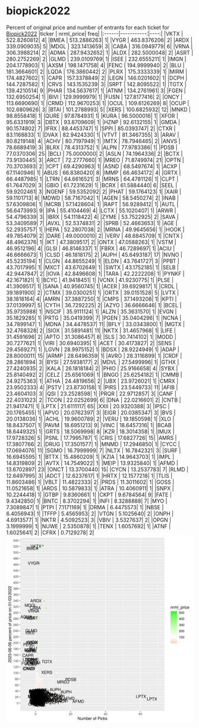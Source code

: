 # biopick2022
Percent of original price and number of entrants for each ticket for [Biopick2022](https://twitter.com/hashtag/Biopick2022)
|ticker |  nrml_price| freq|
|:------|-----------:|----:|
|VKTX   | 522.8260812|    4|
|BMEA   | 513.2886263|    1|
|VYGR   | 463.8376206|    2|
|ARDX   | 339.0909035|    5|
|MDGL   | 323.1413659|    3|
|CABA   | 316.0949779|    6|
|VRNA   | 306.3988214|    2|
|ADMA   | 287.9432652|    1|
|ALDX   | 282.5000048|    2|
|ASRT   | 280.2752269|    2|
|GLMD   | 239.0109769|    1|
|ISEE   | 232.6555211|    1|
|IMGN   | 204.1778903|    1|
|AXSM   | 198.1471758|    4|
|FENC   | 194.9999940|    2|
|BLU    | 181.3664601|    2|
|LQDA   | 176.3860442|    2|
|PLRX   | 175.3333339|    1|
|MIRM   | 174.4827602|    1|
|CAPR   | 157.3378849|    2|
|LEGN   | 146.0201602|    1|
|DCPH   | 144.7287582|    1|
|CRVS   | 143.1535239|    3|
|SRPT   | 142.8095522|    1|
|TGTX   | 139.4210514|    9|
|PHAR   | 134.5637617|    1|
|ATNM   | 134.2761961|    3|
|FGEN   | 132.6950254|    1|
|BIVI   | 129.9999979|    1|
|FUSN   | 127.8177416|    2|
|ONCY   | 113.6690690|    1|
|CRMD   | 112.9670253|    1|
|OCUL   | 109.6126269|    8|
|OCUP   | 102.6809626|    3|
|BTAI   | 101.2788993|    5|
|XERS   | 100.6825932|   12|
|MNKD   |  98.8558418|    1|
|QURE   |  97.8784931|    1|
|KURA   |  96.5000016|    1|
|XFOR   |  95.6331919|    3|
|DBTX   |  93.8709609|    1|
|HZNP   |  92.6132155|    1|
|GMDA   |  90.1574802|    7|
|IFRX   |  88.4453747|    1|
|SPPI   |  85.0393747|    2|
|CTXR   |  83.1168833|    1|
|DVAX   |  82.9424330|    1|
|VTVT   |  81.3467355|    3|
|ARAV   |  80.8219148|    4|
|ACHV   |  80.7197949|    1|
|IMTX   |  78.7946465|    2|
|ANVS   |  78.6689419|    3|
|BLRX   |  78.4313752|    1|
|ALPN   |  77.9783386|    1|
|PDSB   |  77.0370306|   25|
|BCLI   |  75.0000000|    2|
|ASLN   |  74.1964336|    2|
|BCTX   |  73.9130445|    3|
|ARCT   |  72.2777660|    1|
|MREO   |  71.8749974|   21|
|OPTN   |  70.3703693|    2|
|ICPT   |  69.4290963|    1|
|ASND   |  68.5497674|    1|
|ACXP   |  67.1140946|    1|
|ABUS   |  66.8380420|    8|
|IMMP   |  66.4634172|    4|
|GRTX   |  66.4487985|    1|
|LTRN   |  64.6616521|    3|
|MRNS   |  64.4781126|    1|
|CLPT   |  61.7647029|    3|
|GBIO   |  61.7231629|    1|
|BCRX   |  61.5884440|    6|
|SEEL   |  59.9202461|    3|
|NGENF  |  59.5352092|    2|
|PHAT   |  59.1764123|    1|
|XAIR   |  59.1101713|    8|
|MDWD   |  58.7167042|    1|
|AGEN   |  58.5450274|    2|
|INAB   |  57.6309806|    1|
|MCRB   |  57.1428604|    1|
|RAPT   |  56.9289412|    1|
|AUTL   |  56.6473993|    9|
|IPA    |  55.4104469|    4|
|LCTX   |  55.1020407|    1|
|ARWR   |  54.4796339|    3|
|IBRX   |  54.1118422|    4|
|ZYME   |  53.7522925|    2|
|SAVA   |  53.3409589|    7|
|AVXL   |  52.5374831|    2|
|SPRB   |  52.4663653|    1|
|AGE    |  52.2935757|    1|
|HEPA   |  52.2807038|    2|
|MRNA   |  49.9645656|    1|
|HOOK   |  49.7854079|    2|
|DARE   |  49.0000010|    2|
|VERV   |  48.6845709|    1|
|CNTX   |  48.4962376|    1|
|IKT    |  47.3809517|    2|
|ONTX   |  47.0588263|    1|
|VSTM   |  46.9512196|    4|
|GLSI   |  46.8146337|    1|
|FBRX   |  46.7289697|    1|
|ACIU   |  46.6666673|    1|
|CLSD   |  46.1818175|    2|
|AUPH   |  45.6493187|   17|
|NVNO   |  45.5235194|    1|
|CLGN   |  44.8655249|    1|
|ELDN   |  43.7641727|    3|
|PPBT   |  43.7017995|    1|
|MXCT   |  43.6702649|    1|
|SWTX   |  43.1752185|    1|
|SELB   |  42.9447847|    2|
|IOVA   |  42.8496608|    1|
|TARA   |  42.2222208|    1|
|PYNKF  |  42.1671821|    1|
|BCYC   |  41.9418451|    1|
|VCNX   |  41.9230775|    1|
|PLSE   |  41.3909517|    1|
|SANA   |  40.9560745|    1|
|ACER   |  39.6929817|    1|
|CRDL   |  39.1891900|    2|
|CTMX   |  39.0300251|    1|
|ORTX   |  39.0151528|    5|
|LVTX   |  38.1818164|    4|
|AMRN   |  37.3887250|    1|
|CMPS   |  37.1493208|    1|
|KPTI   |  37.0139997|    5|
|CYTH   |  36.7292225|    2|
|AZYO   |  36.6666646|    1|
|BCEL   |  35.9735988|    1|
|NSCIF  |  35.9111124|    1|
|ALZN   |  35.3631570|    1|
|EVGN   |  35.1829285|    1|
|PRTG   |  35.0419399|    7|
|PGEN   |  35.0404296|    1|
|NCNA   |  34.7899147|    1|
|MDNA   |  34.4478537|   11|
|BFLY   |  33.0343800|    1|
|MGTX   |  32.4768328|    2|
|SIOX   |  31.5891481|   11|
|NKTX   |  31.4657968|    1|
|LIFE   |  31.4591696|    2|
|APTO   |  31.3086457|    8|
|SLS    |  30.7414102|    1|
|MODD   |  30.7277621|    1|
|VIRI   |  30.6940395|    1|
|ACET   |  30.4173827|    2|
|SENS   |  29.4569271|    1|
|LGVN   |  28.9975152|    1|
|BDSX   |  28.9224949|    1|
|ADAP   |  28.8000011|   15|
|ARMP   |  28.6496359|    1|
|AVRO   |  28.3116899|    1|
|CRDF   |  28.2861894|    3|
|BYSI   |  27.5938177|    2|
|MDVL   |  27.5499996|    1|
|GTHX   |  27.4240935|    2|
|KALA   |  26.1818184|    2|
|PHIO   |  25.9166658|    4|
|SYBX   |  25.8140492|    2|
|CELZ   |  25.6561069|    1|
|BNGO   |  25.6254182|    1|
|CMMB   |  24.9275363|    1|
|ATHA   |  24.4819656|    2|
|UBX    |  23.9726021|    1|
|CMRX   |  23.9502333|    4|
|PSTV   |  23.8730158|    1|
|PIRS   |  23.5449733|   11|
|AFIB   |  23.4604103|    3|
|QSI    |  23.2528598|    1|
|PRQR   |  22.9712857|    3|
|CANF   |  22.4031023|    2|
|TCON   |  22.0252699|    6|
|DNA    |  22.0216601|    2|
|CNTB   |  21.9417471|    1|
|LPTX   |  21.6111117|   65|
|XXII   |  20.9320388|    3|
|IPSC   |  20.1765455|    1|
|APVO   |  20.0762397|    3|
|EIGR   |  20.0385347|    3|
|BVS    |  20.0138036|    1|
|ACHL   |  19.9600789|    2|
|VERU   |  19.1850598|    1|
|XLO    |  18.8437507|    1|
|PAVM   |  18.6951213|    9|
|VINC   |  18.6457316|    1|
|BCAB   |  18.6449325|    1|
|GRTS   |  18.5069998|    8|
|KZR    |  18.3014358|    1|
|IMUX   |  17.9728326|    5|
|PSNL   |  17.7995787|    1|
|CRIS   |  17.6827726|   15|
|AMRS   |  17.3807766|    2|
|DRUG   |  17.3501577|    1|
|MNMD   |  17.2946850|    1|
|CYCC   |  17.0694076|   11|
|SGMO   |  16.7999999|    7|
|NLTX   |  16.7842321|    3|
|SURF   |  16.6945595|    1|
|BTTX   |  15.4860209|    1|
|KZIA   |  14.9643703|    1|
|IMPL   |  14.8319809|    2|
|AVTX   |  14.7549022|    1|
|MEIP   |  13.9325840|    1|
|AFMD   |  13.6702897|   23|
|ONCT   |  13.3700440|   15|
|CYCN   |  13.2537783|    7|
|RLMD   |  12.6497995|    3|
|ADCT   |  12.6237617|    1|
|HRTX   |  12.1577218|    1|
|TLIS   |  11.8603486|    1|
|VBLT   |  11.4822333|    2|
|PRDS   |  11.3011602|    1|
|GOSS   |  11.0521658|    1|
|ARDS   |  10.5879833|    1|
|ATRA   |  10.4060911|    1|
|SNPX   |  10.2244418|    1|
|GTBP   |   9.8360661|    1|
|CKPT   |   9.6784564|    9|
|FATE   |   9.4342850|    1|
|BNTC   |   8.3702294|    1|
|INFI   |   8.3288888|    7|
|MYO    |   7.3089847|    1|
|PTPI   |   7.1171169|    1|
|DRMA   |   6.4475573|    1|
|NBSE   |   6.4056943|    1|
|TFFP   |   5.4565953|    2|
|VTGN   |   5.1025640|    2|
|ONPH   |   4.6913577|    1|
|NKTR   |   4.5092523|    3|
|VBIV   |   3.5327637|    2|
|OPGN   |   3.1999999|    1|
|NUWE   |   2.5350878|    1|
|TENX   |   1.6057692|    1|
|ATNF   |   1.6025641|    2|
|CFRX   |   0.7129278|    2|
![retvspicks](biopicks.png?raw=true)
